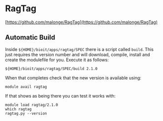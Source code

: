# RagTag

[https://github.com/malonge/RagTag](https://github.com/malonge/RagTag)

## Automatic Build

Inside `${HOME}/bioit/apps/ragtag/SPEC` there is a script called `build`. This just requires the version number and will download, compile, install and create the modulefile for you. Execute it as follows:

    ${HOME}/bioit/apps/ragtag/SPEC/build 2.1.0

When that completes check that the new version is available using:

    module avail ragtag

If that shows as being there you can test it works with:

    module load ragtag/2.1.0
    which ragtag
    ragtag.py --version
